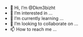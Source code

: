 - 👋 Hi, I’m @Dkm3bizht
- 👀 I’m interested in ...
- 🌱 I’m currently learning ...
- 💞️ I’m looking to collaborate on ...
- 📫 How to reach me ...

<!---
Dkm3bizht/Dkm3bizht is a ✨ special ✨ repository because its `README.md` (this file) appears on your GitHub profile.
You can click the Preview link to take a look at your changes.
--->
